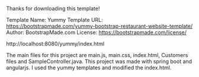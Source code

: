 Thanks for downloading this template!

Template Name: Yummy
Template URL: https://bootstrapmade.com/yummy-bootstrap-restaurant-website-template/
Author: BootstrapMade.com
License: https://bootstrapmade.com/license/

http://localhost:8080/yummy/index.html

The main files for this project are main.js, main.css, index.html, Customers files and SampleController.java.
This project was made with spring boot and angularjs. I used the yummy templates and modified the index.html.
